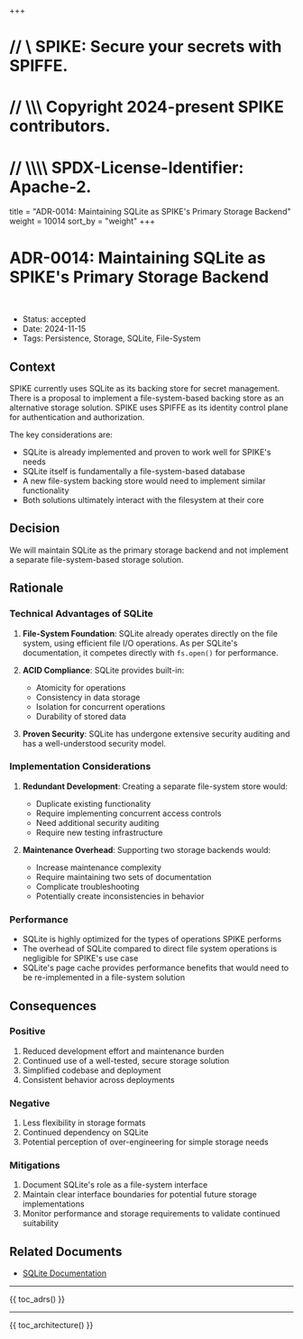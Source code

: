 +++
# //    \\ SPIKE: Secure your secrets with SPIFFE.
# //  \\\\\ Copyright 2024-present SPIKE contributors.
# // \\\\\\\ SPDX-License-Identifier: Apache-2.

title = "ADR-0014: Maintaining SQLite as SPIKE's Primary Storage Backend"
weight = 10014
sort_by = "weight"
+++

# ADR-0014: Maintaining SQLite as SPIKE's Primary Storage Backend

<br style="clear:both" />

- Status: accepted
- Date: 2024-11-15
- Tags: Persistence, Storage, SQLite, File-System

## Context

SPIKE currently uses SQLite as its backing store for secret management. There 
is a proposal to implement a file-system-based backing store as an alternative 
storage solution. SPIKE uses SPIFFE as its identity control plane for 
authentication and authorization.

The key considerations are:
* SQLite is already implemented and proven to work well for SPIKE's needs
* SQLite itself is fundamentally a file-system-based database
* A new file-system backing store would need to implement similar functionality
* Both solutions ultimately interact with the filesystem at their core

## Decision

We will maintain SQLite as the primary storage backend and not implement a 
separate file-system-based storage solution.

## Rationale

### Technical Advantages of SQLite

1. **File-System Foundation**: SQLite already operates directly on the file 
   system, using efficient file I/O operations. As per SQLite's documentation, 
   it competes directly with `fs.open()` for performance.

2. **ACID Compliance**: SQLite provides built-in:
    * Atomicity for operations
    * Consistency in data storage
    * Isolation for concurrent operations
    * Durability of stored data

3. **Proven Security**: SQLite has undergone extensive security auditing and 
  has a well-understood security model.

### Implementation Considerations

1. **Redundant Development**: Creating a separate file-system store would:
    * Duplicate existing functionality
    * Require implementing concurrent access controls
    * Need additional security auditing
    * Require new testing infrastructure

2. **Maintenance Overhead**: Supporting two storage backends would:
    * Increase maintenance complexity
    * Require maintaining two sets of documentation
    * Complicate troubleshooting
    * Potentially create inconsistencies in behavior

### Performance

* SQLite is highly optimized for the types of operations SPIKE performs
* The overhead of SQLite compared to direct file system operations is 
  negligible for SPIKE's use case
* SQLite's page cache provides performance benefits that would need to be 
  re-implemented in a file-system solution

## Consequences

### Positive

1. Reduced development effort and maintenance burden
2. Continued use of a well-tested, secure storage solution
3. Simplified codebase and deployment
4. Consistent behavior across deployments

### Negative

1. Less flexibility in storage formats
2. Continued dependency on SQLite
3. Potential perception of over-engineering for simple storage needs

### Mitigations

1. Document SQLite's role as a file-system interface
2. Maintain clear interface boundaries for potential future storage implementations
3. Monitor performance and storage requirements to validate continued suitability

## Related Documents

- [SQLite Documentation](https://www.sqlite.org/docs.html)

----

{{ toc_adrs() }}

----

{{ toc_architecture() }}
